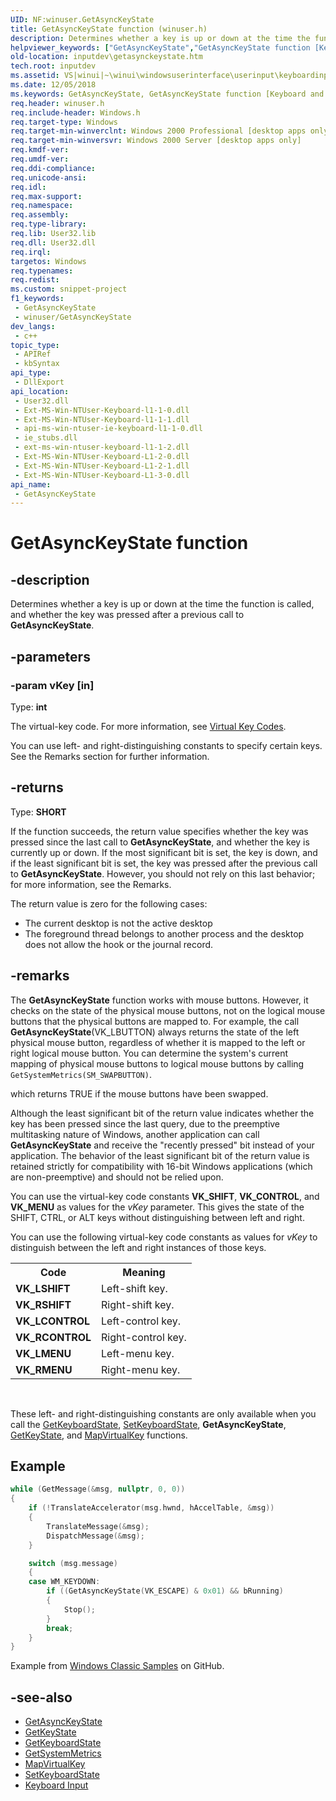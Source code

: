 ```yaml
---
UID: NF:winuser.GetAsyncKeyState
title: GetAsyncKeyState function (winuser.h)
description: Determines whether a key is up or down at the time the function is called, and whether the key was pressed after a previous call to GetAsyncKeyState.
helpviewer_keywords: ["GetAsyncKeyState","GetAsyncKeyState function [Keyboard and Mouse Input]","_win32_GetAsyncKeyState","_win32_getasynckeystate_cpp","inputdev.getasynckeystate","winui._win32_getasynckeystate","winuser/GetAsyncKeyState"]
old-location: inputdev\getasynckeystate.htm
tech.root: inputdev
ms.assetid: VS|winui|~\winui\windowsuserinterface\userinput\keyboardinput\keyboardinputreference\keyboardinputfunctions\getasynckeystate.htm
ms.date: 12/05/2018
ms.keywords: GetAsyncKeyState, GetAsyncKeyState function [Keyboard and Mouse Input], _win32_GetAsyncKeyState, _win32_getasynckeystate_cpp, inputdev.getasynckeystate, winui._win32_getasynckeystate, winuser/GetAsyncKeyState
req.header: winuser.h
req.include-header: Windows.h
req.target-type: Windows
req.target-min-winverclnt: Windows 2000 Professional [desktop apps only]
req.target-min-winversvr: Windows 2000 Server [desktop apps only]
req.kmdf-ver: 
req.umdf-ver: 
req.ddi-compliance: 
req.unicode-ansi: 
req.idl: 
req.max-support: 
req.namespace: 
req.assembly: 
req.type-library: 
req.lib: User32.lib
req.dll: User32.dll
req.irql: 
targetos: Windows
req.typenames: 
req.redist: 
ms.custom: snippet-project
f1_keywords:
 - GetAsyncKeyState
 - winuser/GetAsyncKeyState
dev_langs:
 - c++
topic_type:
 - APIRef
 - kbSyntax
api_type:
 - DllExport
api_location:
 - User32.dll
 - Ext-MS-Win-NTUser-Keyboard-l1-1-0.dll
 - Ext-MS-Win-NTUser-Keyboard-l1-1-1.dll
 - api-ms-win-ntuser-ie-keyboard-l1-1-0.dll
 - ie_stubs.dll
 - ext-ms-win-ntuser-keyboard-l1-1-2.dll
 - Ext-MS-Win-NTUser-Keyboard-L1-2-0.dll
 - Ext-MS-Win-NTUser-Keyboard-L1-2-1.dll
 - Ext-MS-Win-NTUser-Keyboard-L1-3-0.dll
api_name:
 - GetAsyncKeyState
---
```


# GetAsyncKeyState function


## -description

Determines whether a key is up or down at the time the function is called, and whether the key was pressed after a previous call to <b>GetAsyncKeyState</b>.

## -parameters

### -param vKey [in]

Type: <b>int</b>

The virtual-key code. For more information, see <a href="/windows/desktop/inputdev/virtual-key-codes">Virtual Key Codes</a>.

You can use left- and right-distinguishing constants to specify certain keys. See the Remarks section for further information.

## -returns

Type: <b>SHORT</b>

If the function succeeds, the return value specifies whether the key was pressed since the last call to <b>GetAsyncKeyState</b>, and whether the key is currently up or down. If the most significant bit is set, the key is down, and if the least significant bit is set, the key was pressed after the previous call to <b>GetAsyncKeyState</b>. However, you should not rely on this last behavior; for more information, see the Remarks.

The return value is zero for the following cases:

<ul>
<li>The current desktop is not the active desktop</li>
<li>The foreground thread belongs to another process and the desktop does not allow the hook or the journal record.</li>
</ul>

## -remarks

The <b>GetAsyncKeyState</b> function works with mouse buttons. However, it checks on the state of the physical mouse buttons, not on the logical mouse buttons that the physical buttons are mapped to. For example, the call <b>GetAsyncKeyState</b>(VK_LBUTTON) always returns the state of the left physical mouse button, regardless of whether it is mapped to the left or right logical mouse button. You can determine the system's current mapping of physical mouse buttons to logical mouse buttons by calling <code>GetSystemMetrics(SM_SWAPBUTTON)</code>.

which returns TRUE if the mouse buttons have been swapped.

Although the least significant bit of the return value indicates whether the key has been pressed since the last query, due to the preemptive multitasking nature of Windows, another application can call <b>GetAsyncKeyState</b> and receive the "recently pressed" bit instead of your application. The behavior of the least significant bit of the return value is retained strictly for compatibility with 16-bit Windows applications (which are non-preemptive) and should not be relied upon.

You can use the virtual-key code constants <b>VK_SHIFT</b>, <b>VK_CONTROL</b>, and <b>VK_MENU</b> as values for the 
    <i>vKey</i> parameter. This gives the state of the SHIFT, CTRL, or ALT keys without distinguishing between left and right.

You can use the following virtual-key code constants as values for 
    <i>vKey</i> to distinguish between the left and right instances of those keys.

<table class="clsStd">
<tr>
<th>Code</th>
<th>Meaning</th>
</tr>
<tr>
<td><b>VK_LSHIFT</b></td>
<td>
Left-shift key.

</td>
</tr>
<tr>
<td><b>VK_RSHIFT</b></td>
<td>
Right-shift key.

</td>
</tr>
<tr>
<td><b>VK_LCONTROL</b></td>
<td>
Left-control key.

</td>
</tr>
<tr>
<td><b>VK_RCONTROL</b></td>
<td>
Right-control key.

</td>
</tr>
<tr>
<td><b>VK_LMENU</b></td>
<td>
Left-menu key.

</td>
</tr>
<tr>
<td><b>VK_RMENU</b></td>
<td>
Right-menu key.

</td>
</tr>
</table>
 

These left- and right-distinguishing constants are only available when you call the <a href="/windows/desktop/api/winuser/nf-winuser-getkeyboardstate">GetKeyboardState</a>, <a href="/windows/desktop/api/winuser/nf-winuser-setkeyboardstate">SetKeyboardState</a>, <b>GetAsyncKeyState</b>, <a href="/windows/desktop/api/winuser/nf-winuser-getkeystate">GetKeyState</a>, and <a href="/windows/desktop/api/winuser/nf-winuser-mapvirtualkeya">MapVirtualKey</a> functions.

## Example

```cpp
while (GetMessage(&msg, nullptr, 0, 0))
{
    if (!TranslateAccelerator(msg.hwnd, hAccelTable, &msg))
    {
        TranslateMessage(&msg);
        DispatchMessage(&msg);
    }

    switch (msg.message)
    {
    case WM_KEYDOWN:
        if ((GetAsyncKeyState(VK_ESCAPE) & 0x01) && bRunning)
        {
            Stop();
        }
        break;
    }
}
```

Example from [Windows Classic Samples](https://github.com/microsoft/Windows-classic-samples/tree/master) on GitHub.

## -see-also

- <a href="/windows/desktop/api/winuser/nf-winuser-getasynckeystate">GetAsyncKeyState</a>
- <a href="/windows/desktop/api/winuser/nf-winuser-getkeystate">GetKeyState</a>
- <a href="/windows/desktop/api/winuser/nf-winuser-getkeyboardstate">GetKeyboardState</a>
- <a href="/windows/desktop/api/winuser/nf-winuser-getsystemmetrics">GetSystemMetrics</a>
- <a href="/windows/desktop/api/winuser/nf-winuser-mapvirtualkeya">MapVirtualKey</a>
- <a href="/windows/desktop/api/winuser/nf-winuser-setkeyboardstate">SetKeyboardState</a>
- <a href="/windows/desktop/inputdev/keyboard-input">Keyboard Input</a>
